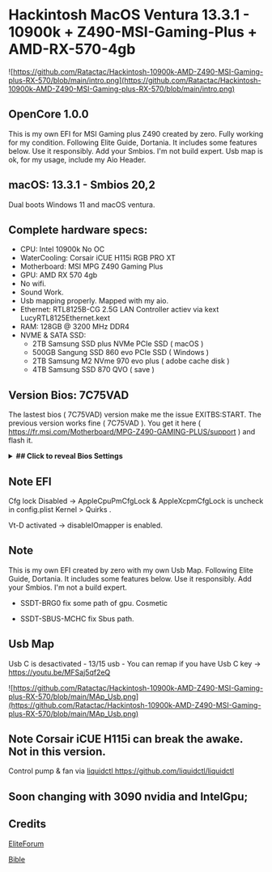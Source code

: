 # Hackintosh MacOS Ventura 13.3.1 - 10900k + Z490-MSI-Gaming-Plus + AMD-RX-570-4gb


![https://github.com/Ratactac/Hackintosh-10900k-AMD-Z490-MSI-Gaming-plus-RX-570/blob/main/intro.png](https://github.com/Ratactac/Hackintosh-10900k-AMD-Z490-MSI-Gaming-plus-RX-570/blob/main/intro.png)

## OpenCore 1.0.0  

This is my own EFI for MSI Gaming plus Z490 created by zero. Fully working for my condition. Following Elite Guide, Dortania. It includes some features below. Use it responsibly. Add your Smbios. I'm not build expert. Usb map is ok, for my usage, include my Aio Header. 

## macOS: 13.3.1 - Smbios 20,2
Dual boots Windows 11 and macOS ventura.

## Complete hardware specs:
  + CPU: Intel 10900k No OC
  + WaterCooling: Corsair iCUE H115i RGB PRO XT 
  + Motherboard: MSI MPG Z490 Gaming Plus
  + GPU: AMD RX 570 4gb
  + No wifi.
  + Sound Work.
  + Usb mapping properly. Mapped with my aio. 
  + Ethernet: RTL8125B-CG 2.5G LAN Controller actiev via kext LucyRTL8125Ethernet.kext
  + RAM: 128GB @ 3200 MHz DDR4
  + NVME & SATA SSD:
      + 2TB Samsung SSD plus NVMe PCIe SSD ( macOS )
      + 500GB Sangung SSD 860 evo PCIe SSD ( Windows )
      + 2TB Samsung M2 NVme 970 evo plus ( adobe cache disk )
      + 4TB Samsung SSD 870 QVO ( save )

## Version Bios: 7C75VAD
The lastest bios ( 7C75VAD) version make me the issue EXITBS:START. The previous version works fine ( 7C75VAD ). You get it here ( https://fr.msi.com/Motherboard/MPG-Z490-GAMING-PLUS/support ) and flash it.

<details>
<summary><strong>## Click to reveal Bios Settings</strong></summary>
  
  Advanced Menu ( F7 key )
      + Memory XMP Profile 1: Enabled (if supported by RAM)
      
  + OC [TAB]
      + Intel VT-d tech: Enabled
      + CFG lock : Disabled 
      + SW Guard Extensions (SGX): Disabled
     
  + Settings[TAB]
    + Advanced
      + Integrated Graphics Config
          + Initiate Graphic Adapter: PEG
          + Integrated Graphics Share Mem: 64MB
          + IGD Multi-Monitor: Enabled

      + Integrated Peripherals
          + Network Stack: Disabled
            
      + USB Configuration
          + XHCI Hand Off: Enabled
          + Legacy USB Support: Enabled
    
      + Super IO Configuration
          + Serial Port: Disabled
            
      + Power Management Setup
          + Erp: Disabled

      + Pcie \ PCI SUB-system Settings
          + Above 4G mem/crypto: Enabled
          + Re-Size BAR Support: Disabled 
  
      + Boot
        + MSI Fast Boot: Disabled
        + Fast Boot: Disabled
          
      + Security
        + Secure Boot: Disabled
        + Secure Boot: Standart
          
  </details>

## Note EFI

Cfg lock Disabled ->  AppleCpuPmCfgLock & AppleXcpmCfgLock is uncheck in config.plist Kernel > Quirks .

Vt-D activated    -> disableIOmapper is enabled.

## Note

This is my own EFI created by zero with my own Usb Map. Following Elite Guide, Dortania. It includes some features below. Use it responsibly. Add your Smbios. I'm not a build expert. 
  
  + SSDT-BRG0 fix some path of gpu. Cosmetic
  
  + SSDT-SBUS-MCHC fix Sbus path.

## Usb Map 

Usb C is desactivated - 13/15 usb - You can remap if you have Usb C key -> https://youtu.be/MFSaj5qf2eQ

![https://github.com/Ratactac/Hackintosh-10900k-AMD-Z490-MSI-Gaming-plus-RX-570/blob/main/MAp_Usb.png](https://github.com/Ratactac/Hackintosh-10900k-AMD-Z490-MSI-Gaming-plus-RX-570/blob/main/MAp_Usb.png)
 
## Note Corsair iCUE H115i can break the awake. Not in this version.

Control pump & fan via [liquidctl ](https://github.com/liquidctl/liquidctl)https://github.com/liquidctl/liquidctl 

## Soon changing with 3090 nvidia and IntelGpu;

## Credits 

[EliteForum](https://elitemacx86.com/)

[Bible](https://dortania.github.io/docs/latest/Configuration.html)
